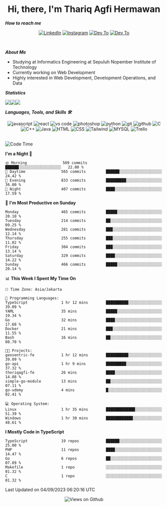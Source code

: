 <div align="center">
  <h1>Hi, there, I'm Thariq Agfi Hermawan</h1>
</div>


***How to reach me***
<p align='center'>
   <a href="https://www.linkedin.com/in/thariqagfihermawan" target="_blank"><img src="https://img.shields.io/badge/LinkedIn-0077B5?style=for-the-badge&logo=linkedin&logoColor=white" alt="LinkedIn"></a>
   <a href="https://www.instagram.com/thoriqagfi" target="_blank"><img src="https://img.shields.io/badge/Instagram-E4405F?style=for-the-badge&logo=instagram&logoColor=white" alt="Instagram"></a>
   <a href="https://medium.com/@thoriq.aghfi60" target="_blank"><img src="https://img.shields.io/badge/Medium-12100E?style=for-the-badge&logo=medium&logoColor=white" alt="Dev To"></a>
   <a href="https://linktr.ee/thoriqagfi" target="_blank"><img src="https://img.shields.io/badge/linktree-1de9b6?style=for-the-badge&logo=linktree&logoColor=white" alt="Dev To"></a>
</p>

<br>

***About Me***
- Studying at Informatics Engineering at Sepuluh Nopember Institute of Technology
- Currently working on Web Development
- Highly interested in Web Development, Development Operations, and Data

***Statistics***

<!-- [![GitHub Streak](http://github-readme-streak-stats.herokuapp.com?user=thoriqagfi&theme=dark)](https://git.io/streak-stats) -->

<div align="center">
  <div style="display: flex;">
    <img src="http://github-readme-streak-stats.herokuapp.com?user=thoriqagfi&theme=chartreuse-dark"/>
    <img src="https://github-readme-stats.vercel.app/api/top-langs/?username=thoriqagfi&layout=compact&&theme=chartreuse-dark&langs_count=8)](https://github.com/thoriqagfi"/>
    <img src="https://github-readme-stats.vercel.app/api?username=thoriqagfi&show_icons=true&theme=chartreuse-dark"/>
  </div>
</div>

<!-- [![Top Langs](https://github-readme-stats.vercel.app/api/top-langs/?username=thoriqagfi&layout=compact&&theme=chartreuse-dark&langs_count=8)](https://github.com/thoriqagfi)
< ![Agfi's GitHub stats](https://github-readme-stats.vercel.app/api?username=thoriqagfi&show_icons=true&theme=chartreuse-dark) -->

***Languages, Tools, and Skills 🛠***

  <div align="center">
    <img src="https://img.shields.io/badge/JavaScript-F7DF1E?style=for-the-badge&logo=javascript&logoColor=black" alt="javascript" />
    <img src="https://img.shields.io/badge/React-61DAFB?style=for-the-badge&logo=react&logoColor=black" alt="react" />
    <img src="https://img.shields.io/badge/vs%20code-007ACC?style=for-the-badge&logo=visual%20studio%20code&logoColor=white" alt="vs code" />
    <img src="https://img.shields.io/badge/adobe%20photoshop-31A8FF?style=for-the-badge&logo=adobe%20photoshop&logoColor=white" alt="photoshop" />
    <img src="https://img.shields.io/badge/python-3776AB?style=for-the-badge&logo=python&logoColor=white" alt="python" />
    <img src="https://img.shields.io/badge/Git-F05032?style=for-the-badge&logo=git&logoColor=white" alt="git" />
    <img src="https://img.shields.io/badge/GitHub-100000?style=for-the-badge&logo=github&logoColor=white" alt="github" />
    <img src="https://img.shields.io/badge/c-%2300599C.svg?style=for-the-badge&logo=c&logoColor=white" alt="C" />
    <img src="https://img.shields.io/badge/c++-%2300599C.svg?style=for-the-badge&logo=c%2B%2B&logoColor=white" alt="C++" />
    <img src="https://img.shields.io/badge/Java-ED8B00?style=for-the-badge&logo=java&logoColor=white" alt="Java"/>
    <img src="https://img.shields.io/badge/HTML5-E34F26?style=for-the-badge&logo=html5&logoColor=white" alt="HTML" />
    <img src="https://img.shields.io/badge/CSS-239120?&style=for-the-badge&logo=css3&logoColor=white" alt ="CSS" />
    <img src="https://img.shields.io/badge/tailwindcss-%2338B2AC.svg?style=for-the-badge&logo=tailwind-css&logoColor=white" alt="Tailwind" />
    <img src="https://img.shields.io/badge/MySQL-00000F?style=for-the-badge&logo=mysql&logoColor=white" alt="MYSQL" />
    <img src="https://img.shields.io/badge/Trello-%23026AA7.svg?style=for-the-badge&logo=Trello&logoColor=white" alt="Trello" />
  </div><br>

<!--START_SECTION:waka-->
![Code Time](http://img.shields.io/badge/Code%20Time-629%20hrs%2024%20mins-blue)

**I'm a Night 🦉** 

```text
🌞 Morning                509 commits         ██████░░░░░░░░░░░░░░░░░░░   22.00 % 
🌆 Daytime                565 commits         ██████░░░░░░░░░░░░░░░░░░░   24.42 % 
🌃 Evening                833 commits         █████████░░░░░░░░░░░░░░░░   36.00 % 
🌙 Night                  407 commits         ████░░░░░░░░░░░░░░░░░░░░░   17.59 % 
```
📅 **I'm Most Productive on Sunday** 

```text
Monday                   465 commits         █████░░░░░░░░░░░░░░░░░░░░   20.10 % 
Tuesday                  214 commits         ██░░░░░░░░░░░░░░░░░░░░░░░   09.25 % 
Wednesday                281 commits         ███░░░░░░░░░░░░░░░░░░░░░░   12.14 % 
Thursday                 255 commits         ███░░░░░░░░░░░░░░░░░░░░░░   11.02 % 
Friday                   304 commits         ███░░░░░░░░░░░░░░░░░░░░░░   13.14 % 
Saturday                 329 commits         ████░░░░░░░░░░░░░░░░░░░░░   14.22 % 
Sunday                   466 commits         █████░░░░░░░░░░░░░░░░░░░░   20.14 % 
```


📊 **This Week I Spent My Time On** 

```text
🕑︎ Time Zone: Asia/Jakarta

💬 Programming Languages: 
TypeScript               1 hr 12 mins        ██████████░░░░░░░░░░░░░░░   39.09 % 
YAML                     35 mins             █████░░░░░░░░░░░░░░░░░░░░   19.34 % 
Go                       32 mins             ████░░░░░░░░░░░░░░░░░░░░░   17.68 % 
Docker                   21 mins             ███░░░░░░░░░░░░░░░░░░░░░░   11.55 % 
Bash                     16 mins             ██░░░░░░░░░░░░░░░░░░░░░░░   08.70 % 

🐱‍💻 Projects: 
geosentric-fe            1 hr 12 mins        ██████████░░░░░░░░░░░░░░░   39.09 % 
go-api                   1 hr 9 mins         █████████░░░░░░░░░░░░░░░░   37.32 % 
thoriqagfi-fe            26 mins             ████░░░░░░░░░░░░░░░░░░░░░   14.08 % 
simple-go-module         13 mins             ██░░░░░░░░░░░░░░░░░░░░░░░   07.11 % 
go-udemy                 4 mins              █░░░░░░░░░░░░░░░░░░░░░░░░   02.41 % 

💻 Operating System: 
Linux                    1 hr 35 mins        █████████████░░░░░░░░░░░░   51.39 % 
Windows                  1 hr 30 mins        ████████████░░░░░░░░░░░░░   48.61 % 
```

**I Mostly Code in TypeScript** 

```text
TypeScript               19 repos            ██████░░░░░░░░░░░░░░░░░░░   25.00 % 
PHP                      11 repos            ████░░░░░░░░░░░░░░░░░░░░░   14.47 % 
Go                       6 repos             ██░░░░░░░░░░░░░░░░░░░░░░░   07.89 % 
Makefile                 1 repo              ░░░░░░░░░░░░░░░░░░░░░░░░░   01.32 % 
C                        1 repo              ░░░░░░░░░░░░░░░░░░░░░░░░░   01.32 % 
```




 Last Updated on 04/09/2023 06:20:16 UTC
<!--END_SECTION:waka-->

<div align="center">
<img src="https://komarev.com/ghpvc/?username=thoriqagfi&color=blue" alt="Views on Github" />
</div>